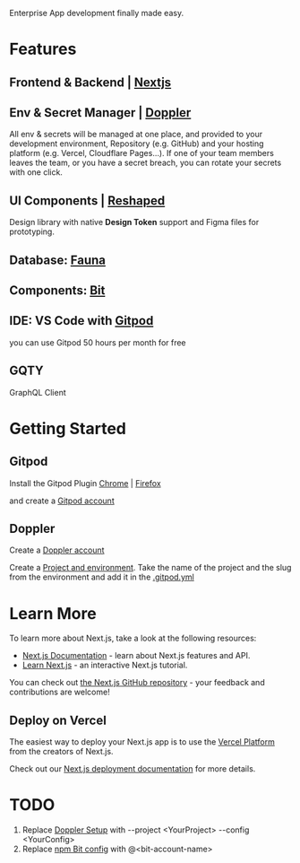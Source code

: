 Enterprise App development finally made easy.

# Features
## Frontend & Backend | [Nextjs](https://swiy.co/nextjs)

## Env & Secret Manager | [Doppler](https://swiy.co/doppler)
All env & secrets will be managed at one place, and provided to your development environment, Repository (e.g. GitHub) and your hosting platform (e.g. Vercel, Cloudflare Pages...). If one of your team members leaves the team, or you have a secret breach, you can rotate your secrets with one click.

## UI Components | [Reshaped](https://swiy.co/reshaped-docs)
Design library with native **Design Token** support and Figma files for prototyping.

## Database: [Fauna](https://swiy.co/fauna)

## Components: [Bit](https://swiy.co/bit)

## IDE: VS Code with [Gitpod](https://swiy.co/gitpod) 

you can use Gitpod 50 hours per month for free

## GQTY
GraphQL Client

# Getting Started

## Gitpod

Install the Gitpod Plugin
[Chrome](https://chrome.google.com/webstore/detail/gitpod-always-ready-to-co/dodmmooeoklaejobgleioelladacbeki) |
[Firefox](https://addons.mozilla.org/en-US/firefox/addon/gitpod/)

and create a [Gitpod account](https://swiy.co/gitpod)

## Doppler

Create a [Doppler account](https://swiy.co/doppler-login)

Create a [Project and environment](https://swiy.co/doppler-docs). Take the name of the project and the slug from the environment and add it in the [.gitpod.yml](.gitpod.yml#L10)

# Learn More

To learn more about Next.js, take a look at the following resources:

- [Next.js Documentation](https://nextjs.org/docs) - learn about Next.js features and API.
- [Learn Next.js](https://nextjs.org/learn) - an interactive Next.js tutorial.

You can check out [the Next.js GitHub repository](https://github.com/vercel/next.js/) - your feedback and contributions are welcome!

## Deploy on Vercel

The easiest way to deploy your Next.js app is to use the [Vercel Platform](https://vercel.com/new?utm_medium=default-template&filter=next.js&utm_source=create-next-app&utm_campaign=create-next-app-readme) from the creators of Next.js.

Check out our [Next.js deployment documentation](https://nextjs.org/docs/deployment) for more details.


# TODO

1. Replace [Doppler Setup](.gitpod.yml#L10) with --project \<YourProject> --config \<YourConfig>
2. Replace [npm Bit config](.gitpod.yml#L11) with @\<bit-account-name>